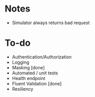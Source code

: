 # Notes
- Simulator always returns bad request

# To-do
- Authentication/Authorization
- Logging
- Masking [done]
- Automated / unit tests
- Health endpoint
- Fluent Validation [done]
- Resiliency